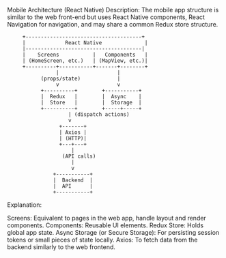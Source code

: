 Mobile Architecture (React Native)
Description:
The mobile app structure is similar to the web front-end but uses React Native components, React Navigation for navigation, and may share a common Redux store structure.

         +--------------------------------------+
         |             React Native              |
         |--------------------------------------|
         |    Screens           |   Components   |
         | (HomeScreen, etc.)   | (MapView, etc.)|
         +----------+-----------+-------+--------+
                    |                   |
               (props/state)            |
                    v                   v
               +----------+        +-----------+
               |  Redux   |        |  Async    |
               |  Store   |        |  Storage  |
               +----------+        +-----+-----+
                        | (dispatch actions) 
                        v
                     +-------+
                     | Axios |
                     | (HTTP)|
                     +---+---+
                         |
                      (API calls)
                         |
                         v
                   +-----------+
                   |  Backend  |
                   |  API      |
                   +-----------+
Explanation:

Screens: Equivalent to pages in the web app, handle layout and render components.
Components: Reusable UI elements.
Redux Store: Holds global app state.
Async Storage (or Secure Storage): For persisting session tokens or small pieces of state locally.
Axios: To fetch data from the backend similarly to the web frontend.
